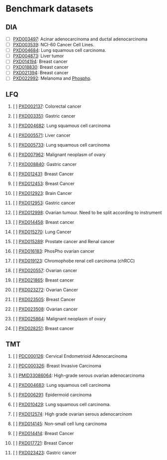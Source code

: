# Benchmark datasets

## DIA

- [ ] [PXD003497](https://github.com/daichengxin/multiomics-configs/blob/master/datasets/differential-datasets/dia/PXD003497/PXD003497.sdrf.tsv): Acinar adenocarcinoma and ductal adenocarcinoma
- [ ] [PXD003539](https://github.com/daichengxin/multiomics-configs/blob/master/datasets/differential-datasets/dia/PXD003539/PXD003539.sdrf.tsv): NCI-60 Cancer Cell Lines.
- [ ] [PXD004684](https://github.com/daichengxin/multiomics-configs/blob/master/datasets/differential-datasets/dia/PXD004684/PXD004684.sdrf.tsv): Lung squamous cell carcinoma.
- [ ] [PXD004873](https://github.com/daichengxin/multiomics-configs/blob/master/datasets/differential-datasets/dia/PXD004873/PXD004873.sdrf.tsv): Liver tumor
- [ ] [PXD014194](https://github.com/daichengxin/multiomics-configs/blob/master/datasets/differential-datasets/dia/PXD014194/PXD014194.sdrf.tsv): Breast cancer
- [ ] [PXD018830](https://github.com/daichengxin/multiomics-configs/blob/master/datasets/differential-datasets/dia/PXD018830/PXD018830-DIA.sdrf.tsv): Breast cancer
- [ ] [PXD021394](https://github.com/daichengxin/multiomics-configs/blob/master/datasets/differential-datasets/dia/PXD021394/PXD021394.sdrf.tsv): Breast cancer
- [ ] [PXD022992](https://github.com/daichengxin/multiomics-configs/blob/master/datasets/differential-datasets/dia/PXD022992/PXD022992.sdrf.tsv): Melanoma and [Phospho](https://github.com/daichengxin/multiomics-configs/blob/master/datasets/differential-datasets/dia/PXD022992/PXD022992-phos.sdrf.tsv).

## LFQ

1. [ ] [PXD002137](https://github.com/daichengxin/multiomics-configs/blob/master/datasets/differential-datasets/label-free/PXD002137/PXD002137.sdrf.tsv): Colorectal cancer

2. [ ] [PXD003351](https://github.com/daichengxin/multiomics-configs/blob/master/datasets/differential-datasets/label-free/PXD003351/PXD003351.sdrf.tsv): Gastric cancer

3. [ ] [PXD004682](https://github.com/daichengxin/multiomics-configs/blob/master/datasets/differential-datasets/label-free/PXD004682/PXD004682.sdrf.tsv): Lung squamous cell carcinoma

4. [ ] [PXD005571](https://github.com/daichengxin/multiomics-configs/tree/master/datasets/differential-datasets/label-free/PXD005571): Liver cancer

5. [ ] [PXD005733](https://github.com/daichengxin/multiomics-configs/blob/master/datasets/differential-datasets/label-free/PXD005733/PXD005733.sdrf.tsv): Lung squamous cell carcinoma

6. [ ] [PXD007962](https://github.com/daichengxin/multiomics-configs/blob/master/datasets/differential-datasets/label-free/PXD007962/PXD007962.sdrf.tsv): Malignant neoplasm of ovary

7. [ ] [PXD008840](https://github.com/daichengxin/multiomics-configs/blob/master/datasets/differential-datasets/label-free/PXD008840/PXD008840.sdrf.tsv): Gastric cancer

8. [ ] [PXD012431](https://github.com/daichengxin/multiomics-configs/blob/master/datasets/differential-datasets/label-free/PXD012431/PXD012431.sdrf.tsv): Breast Cancer

9. [ ] [PXD012453](https://github.com/daichengxin/multiomics-configs/blob/master/datasets/differential-datasets/label-free/PXD012453/PXD012453.sdrf.tsv): Breast Cancer

10. [ ] [PXD012923](https://github.com/daichengxin/multiomics-configs/blob/master/datasets/differential-datasets/label-free/PXD012923/PXD012923.sdrf.tsv): Brain Cancer

11. [ ] [PXD012953](https://github.com/daichengxin/multiomics-configs/tree/master/datasets/differential-datasets/label-free/PXD012953): Gastric cancer

12. [ ] [PXD012998](https://github.com/daichengxin/multiomics-configs/blob/master/datasets/differential-datasets/label-free/PXD012998/PXD012998.sdrf.tsv): Ovarian tumour.  Need to be split according to instrument

13. [ ] [PXD014458](https://github.com/daichengxin/multiomics-configs/blob/master/datasets/differential-datasets/label-free/PXD014458/PXD014458-cell-lines.sdrf.tsv): Breast cancer

14. [ ] [PXD015270](https://github.com/daichengxin/multiomics-configs/blob/master/datasets/differential-datasets/label-free/PXD015270/PXD015270-cell-lines.sdrf.tsv): Lung Cancer

15. [ ] [PXD015289](https://github.com/daichengxin/multiomics-configs/blob/master/datasets/differential-datasets/label-free/PXD015289/PXD015289-Clinical%20samples.sdrf.tsv): Prostate cancer and Renal cancer

16. [ ] [PXD016183](https://github.com/daichengxin/multiomics-configs/blob/master/datasets/differential-datasets/label-free/PXD016183/PXD016183.sdrf.tsv): PhosPho ovarian cancer

17. [ ] [PXD019123](https://github.com/daichengxin/multiomics-configs/blob/master/datasets/differential-datasets/label-free/PXD019123/PXD019123.sdrf.tsv): Chromophobe renal cell carcinoma (chRCC)

18. [ ] [PXD020557](https://github.com/daichengxin/multiomics-configs/blob/master/datasets/differential-datasets/label-free/PXD020557/PXD020557.sdrf.tsv): Ovarian cancer

19. [ ] [PXD021865](https://github.com/daichengxin/multiomics-configs/blob/master/datasets/differential-datasets/label-free/PXD021865/PXD021865.sdrf.tsv): Breast cancer

20. [ ] [PXD023272](https://github.com/daichengxin/multiomics-configs/blob/master/datasets/differential-datasets/label-free/PXD023272/PXD023272.sdrf.tsv): Ovarian Cancer

21. [ ] [PXD023505](https://github.com/daichengxin/multiomics-configs/blob/master/datasets/differential-datasets/label-free/PXD023505/PXD023505.sdrf.tsv): Breast Cancer

22. [ ] [PXD023508](https://github.com/daichengxin/multiomics-configs/blob/master/datasets/differential-datasets/label-free/PXD023508/PXD023508-phenotype.sdrf.tsv): Ovarian cancer

23. [ ] [PXD025864](https://github.com/daichengxin/multiomics-configs/blob/master/datasets/differential-datasets/label-free/PXD025864/PXD025864.sdrf.tsv): Malignant neoplasm of ovary

24. [ ] [PXD028251](https://github.com/daichengxin/multiomics-configs/blob/master/datasets/differential-datasets/label-free/PXD028251/PXD028251.sdrf.tsv): Breast cancer

## TMT

1. [ ] [PDC000126](https://github.com/daichengxin/multiomics-configs/blob/master/datasets/differential-datasets/tmt/PDC000126/PDC000126.sdrf.tsv): Cervical Endometrioid Adenocarcinoma

2. [ ] [PDC000326](https://github.com/daichengxin/multiomics-configs/blob/master/datasets/differential-datasets/tmt/PDC000326/PDC000326.sdrf.tsv): Breast Invasive Carcinoma

3. [ ] [PMID33086064](https://github.com/daichengxin/multiomics-configs/blob/master/datasets/differential-datasets/tmt/PMID33086064/PMID33086064.sdrf.tsv): High-grade serous ovarian adenocarcinoma

4. [ ] [PXD004683](https://github.com/daichengxin/multiomics-configs/blob/master/datasets/differential-datasets/tmt/PXD004683/PXD004683.sdrf.tsv): Lung squamous cell carcinoma

5. [ ] [PXD006291](https://github.com/daichengxin/multiomics-configs/blob/master/datasets/differential-datasets/tmt/PXD006291/PXD006291-cell.sdrf.tsv): Epidermoid carcinoma

6. [ ] [PXD010429](https://github.com/daichengxin/multiomics-configs/blob/master/datasets/differential-datasets/tmt/PXD010429/PXD010429.sdrf.tsv): Lung squamous cell carcinoma.

7. [ ] [PXD012574](https://github.com/daichengxin/multiomics-configs/blob/master/datasets/differential-datasets/tmt/PXD012574/PXD012574.sdrf.tsv): High grade ovarian serous adenocarcinom

8. [ ] [PXD014145](https://github.com/daichengxin/multiomics-configs/blob/master/datasets/differential-datasets/tmt/PXD014145/PXD014145.sdrf.tsv): Non-small cell lung carcinoma

9. [ ] [PXD014414](https://github.com/daichengxin/multiomics-configs/blob/master/datasets/differential-datasets/tmt/PXD014414/PXD014414.sdrf.tsv): Breast Cancer

10. [ ] [PXD017721](https://github.com/daichengxin/multiomics-configs/blob/master/datasets/differential-datasets/tmt/PXD017721/PXD017721.sdrf.tsv): Breast Cancer

11. [ ] [PXD023423](https://github.com/daichengxin/multiomics-configs/blob/master/datasets/differential-datasets/tmt/PXD023423/PXD023423.sdrf.tsv): Gastric cancer
